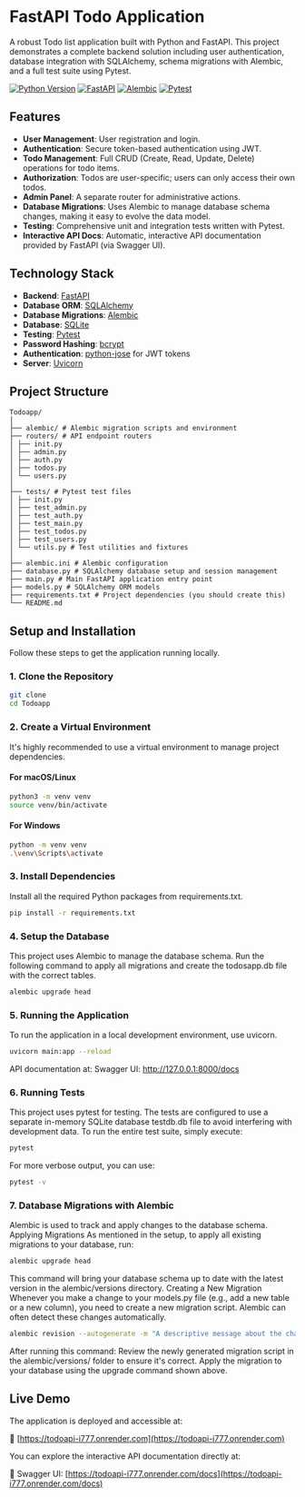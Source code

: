 # FastAPI Todo Application

A robust Todo list application built with Python and FastAPI. This project demonstrates a complete backend solution including user authentication, database integration with SQLAlchemy, schema migrations with Alembic, and a full test suite using Pytest.

[![Python Version](https://img.shields.io/badge/python-3.9+-blue.svg)](https://www.python.org/downloads/)
[![FastAPI](https://img.shields.io/badge/FastAPI-0.115.0+-green.svg)](https://fastapi.tiangolo.com/)
[![Alembic](https://img.shields.io/badge/Alembic-1.16.0+-orange.svg)](https://alembic.sqlalchemy.org/)
[![Pytest](https://img.shields.io/badge/Pytest-8.4.0+-blueviolet.svg)](https://pytest.org/)

## Features

- **User Management**: User registration and login.
- **Authentication**: Secure token-based authentication using JWT.
- **Todo Management**: Full CRUD (Create, Read, Update, Delete) operations for todo items.
- **Authorization**: Todos are user-specific; users can only access their own todos.
- **Admin Panel**: A separate router for administrative actions.
- **Database Migrations**: Uses Alembic to manage database schema changes, making it easy to evolve the data model.
- **Testing**: Comprehensive unit and integration tests written with Pytest.
- **Interactive API Docs**: Automatic, interactive API documentation provided by FastAPI (via Swagger UI).

## Technology Stack

- **Backend**: [FastAPI](https://fastapi.tiangolo.com/)
- **Database ORM**: [SQLAlchemy](https://www.sqlalchemy.org/)
- **Database Migrations**: [Alembic](https://alembic.sqlalchemy.org/)
- **Database**: [SQLite](https://www.sqlite.org/index.html)
- **Testing**: [Pytest](https://docs.pytest.org/)
- **Password Hashing**: [bcrypt](https://pypi.org/project/bcrypt/)
- **Authentication**: [python-jose](https://pypi.org/project/python-jose/) for JWT tokens
- **Server**: [Uvicorn](https://www.uvicorn.org/)

## Project Structure

```
Todoapp/
│
├── alembic/ # Alembic migration scripts and environment
├── routers/ # API endpoint routers
│ ├── init.py
│ ├── admin.py
│ ├── auth.py
│ ├── todos.py
│ └── users.py
│
├── tests/ # Pytest test files
│ ├── init.py
│ ├── test_admin.py
│ ├── test_auth.py
│ ├── test_main.py
│ ├── test_todos.py
│ ├── test_users.py
│ └── utils.py # Test utilities and fixtures
│
├── alembic.ini # Alembic configuration
├── database.py # SQLAlchemy database setup and session management
├── main.py # Main FastAPI application entry point
├── models.py # SQLAlchemy ORM models
├── requirements.txt # Project dependencies (you should create this)
└── README.md

```

## Setup and Installation

Follow these steps to get the application running locally.

### 1. Clone the Repository

```bash
git clone
cd Todoapp
```

### 2. Create a Virtual Environment

It's highly recommended to use a virtual environment to manage project dependencies.

#### For macOS/Linux

```bash
python3 -m venv venv
source venv/bin/activate
```

#### For Windows

```bash
python -m venv venv
.\venv\Scripts\activate
```

### 3. Install Dependencies

Install all the required Python packages from requirements.txt.

```bash
pip install -r requirements.txt
```

### 4. Setup the Database

This project uses Alembic to manage the database schema. Run the following command to apply all migrations and create the todosapp.db file with the correct tables.

```bash
alembic upgrade head
```

### 5. Running the Application

To run the application in a local development environment, use uvicorn.

```bash
uvicorn main:app --reload
```

API documentation at:
Swagger UI: http://127.0.0.1:8000/docs

### 6. Running Tests

This project uses pytest for testing. The tests are configured to use a separate in-memory SQLite database testdb.db file to avoid interfering with development data.
To run the entire test suite, simply execute:

```bash
pytest
```

For more verbose output, you can use:

```bash
pytest -v
```

### 7. Database Migrations with Alembic

Alembic is used to track and apply changes to the database schema.
Applying Migrations
As mentioned in the setup, to apply all existing migrations to your database, run:

```bash
alembic upgrade head
```

This command will bring your database schema up to date with the latest version in the alembic/versions directory.
Creating a New Migration
Whenever you make a change to your models.py file (e.g., add a new table or a new column), you need to create a new migration script. Alembic can often detect these changes automatically.

```bash
alembic revision --autogenerate -m "A descriptive message about the changes"
```

After running this command:
Review the newly generated migration script in the alembic/versions/ folder to ensure it's correct.
Apply the migration to your database using the upgrade command shown above.

## Live Demo

The application is deployed and accessible at:

🔗 [https://todoapi-i777.onrender.com](https://todoapi-i777.onrender.com)

You can explore the interactive API documentation directly at:

📘 Swagger UI: [https://todoapi-i777.onrender.com/docs](https://todoapi-i777.onrender.com/docs)
